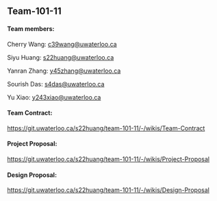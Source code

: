 ## Team-101-11

#### Team members:

Cherry Wang: c39wang@uwaterloo.ca 

Siyu Huang: s22huang@uwaterloo.ca

Yanran Zhang: y45zhang@uwaterloo.ca

Sourish Das: s4das@uwaterloo.ca

Yu Xiao: y243xiao@uwaterloo.ca

#### Team Contract: 
https://git.uwaterloo.ca/s22huang/team-101-11/-/wikis/Team-Contract

#### Project Proposal:
https://git.uwaterloo.ca/s22huang/team-101-11/-/wikis/Project-Proposal

#### Design Proposal: 
https://git.uwaterloo.ca/s22huang/team-101-11/-/wikis/Design-Proposal



